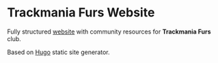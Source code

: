 # Trackmania Furs Website

Fully structured [website](https://furs.trackmania.xyz) with community resources for **Trackmania Furs** club.

Based on [Hugo](https://gohugo.io) static site generator.

